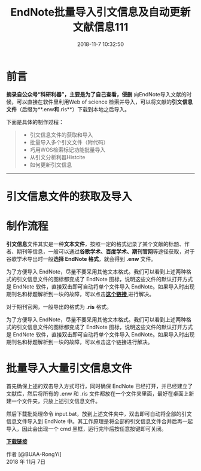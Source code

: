 ﻿---
title: EndNote批量导入引文信息及自动更新文献信息111
date: 2018-11-7 10:32:50
tags:
categorise: 技术贴
copyright:
---


# 前言
**摘录自公众号“科研利器”，主要是为了自己查看，侵删**
向EndNote导入文献的时候，可以直接在软件里利用Web of science 检索并导入，可以将文献的**引文信息文件**（后缀为**.enw**和**.ris**）下载到本地之后导入。


下面是具体的制作过程：

> * 引文信息文件的获取和导入
> * 批量导入多个引文文件（附代码）
> * 巧用WOS检索标记功能批量导入
> * 从引文分析利器Histcite
> * 如何更新引文信息

------

# 引文信息文件的获取及导入





# 制作流程
**引文信息**文件其实是一种**文本文件**，按照一定的格式记录了某个文献的标题、作者、期刊等信息，一般可以通过**谷歌学术、百度学术、期刊官网**等途径获取，对于谷歌学术导出时一般**选择 EndNote 格式**，就会得到 **.enw** 文件。

为了方便导入 EndNote，尽量不要采用其他文本格式。我们可以看到上述两种格式的引文信息文件的图标都变成了 EndNote 图标，说明这些文件的默认打开方式是 EndNote 软件，直接双击即可自动将单个文件导入 EndNote。如果导入时出现期刊名和标题解析到一块的故障，可以点击[**这个链接**    ](https://mp.weixin.qq.com/s?__biz=MzA3OTg3OTYwNQ==&mid=2247484855&idx=1&sn=835de079132ca469a908240154a85433&chksm=9fad896da8da007bb6241408e3339992370d49234d31aa93442dae04546773beaaf5797e8801&scene=21#wechat_redirect)进行解决。

对于期刊官网，一般导出的格式为 **.ris** 格式。


为了方便导入 EndNote，尽量不要采用其他文本格式。我们可以看到上述两种格式的引文信息文件的图标都变成了 EndNote 图标，说明这些文件的默认打开方式是 EndNote 软件，直接双击即可自动将单个文件导入 EndNote。如果导入时出现期刊名和标题解析到一块的故障，可以点击这个链接进行解决。

# 批量导入大量引文信息文件

首先确保上述的双击导入方式可行，同时确保 EndNote 已经打开，并已经建立了文献库，然后将所有的 .enw 和 .ris 文件都放在一个文件夹里面，最好在桌面上新建一个文件夹，只放上述引文信息文件。


然后下载批处理命令 input.bat，放到上述文件夹中，双击即可自动将全部的引文信息文件导入到 EndNote 中。其工作原理是将全部的引文信息文件合并后再一起导入，因此会出现一个 cmd 黑框，运行完毕后按任意按键即可关闭。




[**下载链接**    ](https://pan.baidu.com/s/1ynFJW9gL1_mVvlpaeYgeFQ)

作者 [@BUAA-RongYi]  
2018 年 11月 7日    

